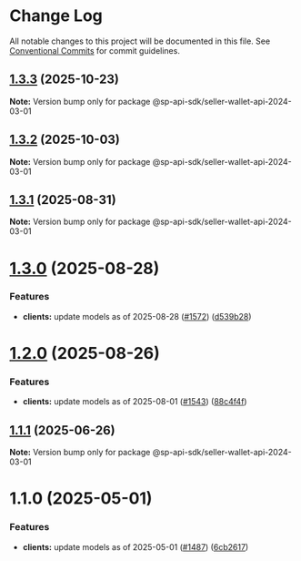 # Change Log

All notable changes to this project will be documented in this file.
See [Conventional Commits](https://conventionalcommits.org) for commit guidelines.

## [1.3.3](https://github.com/bizon/selling-partner-api-sdk/compare/@sp-api-sdk/seller-wallet-api-2024-03-01@1.3.2...@sp-api-sdk/seller-wallet-api-2024-03-01@1.3.3) (2025-10-23)

**Note:** Version bump only for package @sp-api-sdk/seller-wallet-api-2024-03-01

## [1.3.2](https://github.com/bizon/selling-partner-api-sdk/compare/@sp-api-sdk/seller-wallet-api-2024-03-01@1.3.1...@sp-api-sdk/seller-wallet-api-2024-03-01@1.3.2) (2025-10-03)

**Note:** Version bump only for package @sp-api-sdk/seller-wallet-api-2024-03-01

## [1.3.1](https://github.com/bizon/selling-partner-api-sdk/compare/@sp-api-sdk/seller-wallet-api-2024-03-01@1.3.0...@sp-api-sdk/seller-wallet-api-2024-03-01@1.3.1) (2025-08-31)

**Note:** Version bump only for package @sp-api-sdk/seller-wallet-api-2024-03-01

# [1.3.0](https://github.com/bizon/selling-partner-api-sdk/compare/@sp-api-sdk/seller-wallet-api-2024-03-01@1.2.0...@sp-api-sdk/seller-wallet-api-2024-03-01@1.3.0) (2025-08-28)

### Features

* **clients:** update models as of 2025-08-28 ([#1572](https://github.com/bizon/selling-partner-api-sdk/issues/1572)) ([d539b28](https://github.com/bizon/selling-partner-api-sdk/commit/d539b285a89a109ac8b5246a8754262f4154582f))

# [1.2.0](https://github.com/bizon/selling-partner-api-sdk/compare/@sp-api-sdk/seller-wallet-api-2024-03-01@1.1.1...@sp-api-sdk/seller-wallet-api-2024-03-01@1.2.0) (2025-08-26)

### Features

* **clients:** update models as of 2025-08-01 ([#1543](https://github.com/bizon/selling-partner-api-sdk/issues/1543)) ([88c4f4f](https://github.com/bizon/selling-partner-api-sdk/commit/88c4f4f9a893b2aeb8c57048428d392a17f82277))

## [1.1.1](https://github.com/bizon/selling-partner-api-sdk/compare/@sp-api-sdk/seller-wallet-api-2024-03-01@1.1.0...@sp-api-sdk/seller-wallet-api-2024-03-01@1.1.1) (2025-06-26)

**Note:** Version bump only for package @sp-api-sdk/seller-wallet-api-2024-03-01

# 1.1.0 (2025-05-01)

### Features

* **clients:** update models as of 2025-05-01 ([#1487](https://github.com/bizon/selling-partner-api-sdk/issues/1487)) ([6cb2617](https://github.com/bizon/selling-partner-api-sdk/commit/6cb2617db019924a6300c1810e7a8e62546d0f59))
